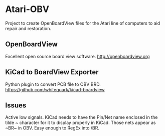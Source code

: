# Atari-OBV
Project to create OpenBoardView files for the Atari line of computers to aid repair and restoration.

## OpenBoardView
Excellent open source board view software.
http://openboardview.org

## KiCad to BoardView Exporter
Python plugin to convert PCB file to OBV BRD.
https://github.com/whitequark/kicad-boardview

## Issues
Active low signals. KiCad needs to have the Pin/Net name enclosed in the tilde ~ character for it to display properly in KiCad. Those nets appear as ~BR~ in OBV. Easy enough to RegEx into /BR.
